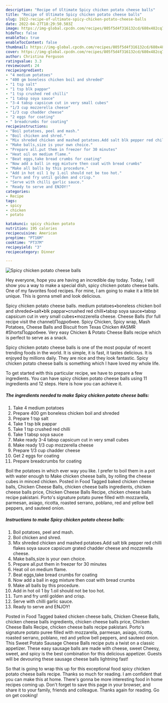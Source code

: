 ```yaml
---
description: "Recipe of Ultimate Spicy chicken potato cheese balls"
title: "Recipe of Ultimate Spicy chicken potato cheese balls"
slug: 1922-recipe-of-ultimate-spicy-chicken-potato-cheese-balls
date: 2022-04-27T18:29:50.503Z
image: https://img-global.cpcdn.com/recipes/805f5d4f316132cd/680x482cq70/spicy-chicken-potato-cheese-balls-recipe-main-photo.jpg
hideToc: false
enableToc: true
enableTocContent: false
thumbnail: https://img-global.cpcdn.com/recipes/805f5d4f316132cd/680x482cq70/spicy-chicken-potato-cheese-balls-recipe-main-photo.jpg
cover: https://img-global.cpcdn.com/recipes/805f5d4f316132cd/680x482cq70/spicy-chicken-potato-cheese-balls-recipe-main-photo.jpg
author: Christina Ferguson
ratingvalue: 3.3
reviewcount: 24
recipeingredient:
- "4 medium potatoes"
- "400 gm boneless chicken boil and shreded"
- "1 tsp salt"
- "1 tsp blk pappar"
- "1 tsp crushed red chilli"
- "1 tabsp soya sauce"
- "3-4 tabsp capsicum cut in very small cubes"
- "1/3 cup mozzerella cheese"
- "1/3 cup chadder cheese"
- "2 eggs for coating"
- " breadcrumbs for coating"
recipeinstructions:
- "Boil potatoes, peel and mash."
- "Boil chicken and shred."
- "Mix shreded chicken and mashed potatoes.Add salt blk pepper red chilli flakes soya sauce capsicum grated chadder cheese and mozzerella cheese."
- "Make balls,size is your own choice."
- "Prepare all.put them in freezer for 30 minutes"
- "Heat oil on medium flame."
- "Beat eggs,take bread crumbs for coating"
- "Now add a ball in egg mixture then coat with bread crumbs"
- "Make all balls by this procedure."
- "Add in hot oil 1 by 1.oil should not be too hot."
- "Turn and fry until golden and crisp."
- "Serve with chilli garlic sauce."
- "Ready to serve and ENJOY!"
categories:
- Recipe
tags:
- spicy
- chicken
- potato

katakunci: spicy chicken potato 
nutrition: 195 calories
recipecuisine: American
preptime: "PT16M"
cooktime: "PT37M"
recipeyield: "3"
recipecategory: Dinner

---
```



![Spicy chicken potato cheese balls](https://img-global.cpcdn.com/recipes/805f5d4f316132cd/680x482cq70/spicy-chicken-potato-cheese-balls-recipe-main-photo.jpg)

Hey everyone, hope you are having an incredible day today. Today, I will show you a way to make a special dish, spicy chicken potato cheese balls. One of my favorites food recipes. For mine, I am going to make it a little bit unique. This is gonna smell and look delicious.

Spicy chicken potato cheese balls. medium potatoes•boneless chicken boil and shreded•salt•blk pappar•crushed red chilli•tabsp soya sauce•tabsp capsicum cut in very small cubes•mozzerella cheese. Cheese Balls (for full recipe visit the channel)Подробнее. Spicy Chicken, Spicy wrap, Mash Potatoes, Cheese Balls and Biscuit from Texas Chicken #ASMR #ShortsПодробнее. Very easy Chicken & Potato Cheese Balls recipe which is perfect to serve as a snack.

Spicy chicken potato cheese balls is one of the most popular of recent trending foods in the world. It is simple, it is fast, it tastes delicious. It is enjoyed by millions daily. They are nice and they look fantastic. Spicy chicken potato cheese balls is something which I have loved my whole life.


To get started with this particular recipe, we have to prepare a few ingredients. You can have spicy chicken potato cheese balls using 11 ingredients and 12 steps. Here is how you can achieve it.

<!--inarticleads1-->

##### The ingredients needed to make Spicy chicken potato cheese balls:

1. Take 4 medium potatoes
1. Prepare 400 gm boneless chicken boil and shreded
1. Prepare 1 tsp salt
1. Take 1 tsp blk pappar
1. Take 1 tsp crushed red chilli
1. Take 1 tabsp soya sauce
1. Make ready 3-4 tabsp capsicum cut in very small cubes
1. Make ready 1/3 cup mozzerella cheese
1. Prepare 1/3 cup chadder cheese
1. Get 2 eggs for coating
1. Prepare  breadcrumbs for coating


Boil the potatoes in which ever way you like. I prefer to boil them in a pot with water enough to Make chicken cheese balls, by rolling the cheese cubes in minced chicken. Posted in Food Tagged baked chicken cheese balls, Chicken Cheese Balls, chicken cheese balls ingredients, chicken cheese balls price, Chicken Cheese Balls Recipe, chicken cheese balls recipe pakistani. Porto&#39;s signature potato puree filled with mozzarella, parmesan, asiago, ricotta, roasted serrano, poblano, red and yellow bell peppers, and sauteed onion. 

<!--inarticleads2-->

##### Instructions to make Spicy chicken potato cheese balls:

1. Boil potatoes, peel and mash.
1. Boil chicken and shred.
1. Mix shreded chicken and mashed potatoes.Add salt blk pepper red chilli flakes soya sauce capsicum grated chadder cheese and mozzerella cheese.
1. Make balls,size is your own choice.
1. Prepare all.put them in freezer for 30 minutes
1. Heat oil on medium flame.
1. Beat eggs,take bread crumbs for coating
1. Now add a ball in egg mixture then coat with bread crumbs
1. Make all balls by this procedure.
1. Add in hot oil 1 by 1.oil should not be too hot.
1. Turn and fry until golden and crisp.
1. Serve with chilli garlic sauce.
1. Ready to serve and ENJOY!

Posted in Food Tagged baked chicken cheese balls, Chicken Cheese Balls, chicken cheese balls ingredients, chicken cheese balls price, Chicken Cheese Balls Recipe, chicken cheese balls recipe pakistani. Porto&#39;s signature potato puree filled with mozzarella, parmesan, asiago, ricotta, roasted serrano, poblano, red and yellow bell peppers, and sauteed onion. This Sweet Potato Sausage Cheese Balls recipe puts a twist on a classic appetizer. These easy sausage balls are made with cheese, sweet Cheesy, sweet, and spicy is the best combination for this delicious appetizer. Guests will be devouring these sausage cheese balls lightning fast! 

So that is going to wrap this up for this exceptional food spicy chicken potato cheese balls recipe. Thanks so much for reading. I am confident that you can make this at home. There's gonna be more interesting food in home recipes coming up. Don't forget to save this page in your browser, and share it to your family, friends and colleague. Thanks again for reading. Go on get cooking!
